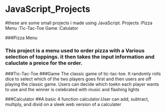 # JavaScript_Projects
#these are some small projects i made using JavaScript. Projects :Pizza Menu :Tic-Tac-Toe Game :Calulator

###Pizza Menu
### This project is a menu used to order pizza with a Various selection of toppings. it then takes the input information and caluclate a preice for the order.

###Tic-Tac-Toe
 ###Game The classic game of tic-tac-toe. It randomly rolls dice to select which of the two players goes first and then users are off playing the classic game. Users can decide which toekn each player wants to use and the winner is celebrated with music and flashing lights

###Calculator
##A basic 4 function calculator.User can add, subtract, multiply, and divid on a sleek web version of a calculater